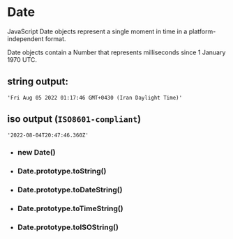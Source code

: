 # Date

JavaScript Date objects represent a single moment in time in a platform-independent format.

 Date objects contain a Number that represents milliseconds since 1 January 1970 UTC.

 ## string output:
    'Fri Aug 05 2022 01:17:46 GMT+0430 (Iran Daylight Time)'

## iso output (`ISO8601-compliant`)
    '2022-08-04T20:47:46.360Z'


* ### new Date()
* ### Date.prototype.toString()
* ### Date.prototype.toDateString()
* ### Date.prototype.toTimeString()
* ### Date.prototype.toISOString()